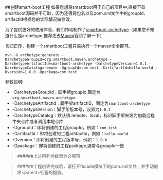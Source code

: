 ##创建smart-boot工程
如果您想将smartboot用于自己的项目中,直接下载smartboot源码并不可取，因为还得将包名以及pom.xml文件中的groupId、artifactId根据您的实际情况做修改。

为了提供更好的使用体验，我们特地制作了[smartboot-archetype](http://mvnrepository.com/artifact/org.smartboot.maven.archetype/smartboot-archetype)（如果您不知道什么是archetype,推荐先去[Maven](http://maven.apache.org/guides/introduction/introduction-to-archetypes.html)官网了解一下）

言归正传，构建一个smartboot工程只需执行一个maven命令即可。

	mvn -X archetype:generate -DarchetypeGroupId=org.smartboot.maven.archetype -DarchetypeArtifactId=smartboot-archetype -DarchetypeVersion=1.0.1 -DarchetypeCatalog=remote -DgroupId=com.test -DartifactId=hello-world -Dversion=1.0.0 -Dpackage=com.test

参数说明:

- -DarchetypeGroupId：脚手架groupId,固定为`org.smartboot.maven.archetype` 
- -DarchetypeArtifactId：脚手架artifactID，固定为`smartboot-archetype` 
- -DarchetypeVersion：脚手架版本号，设置为`1.0.1` 
- -DarchetypeCatalog：默认值:remote、local，标识脚手架来源为加载远程中央仓库或者调用本地仓库		
- -DgroupId：即将创建的工程groupId，例如：`com.test`
- -DartifactId：即将创建的工程artifactId，例如：`hello-world`
- -Dversion：即将创建的工程版本号，例如：`1.0.0`
- -Dpackage：即将创建的工程package,通常与groupId一致
	
>######上述所列参数皆为必填项

>######工程创建完成后，请打开facade模块下的pom.xml文件，并手动删除\<parent>标签的配置。